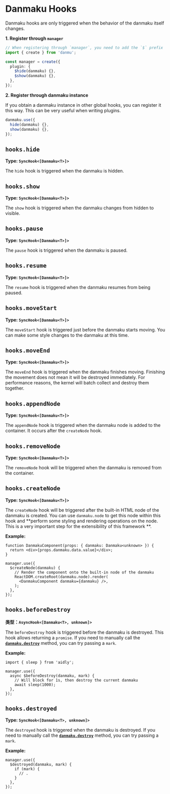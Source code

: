 # Danmaku Hooks

Danmaku hooks are only triggered when the behavior of the danmaku itself changes.

**1. Register through `manager`**

```ts
// When registering through `manager`, you need to add the `$` prefix
import { create } from 'danmu';

const manager = create({
  plugin: {
    $hide(danmaku) {},
    $show(danmaku) {},
  },
});
```

**2. Register through danmaku instance**

If you obtain a danmaku instance in other global hooks, you can register it this way. This can be very useful when writing plugins.

```ts
danmaku.use({
  hide(danmaku) {},
  show(danmaku) {},
});
```

## `hooks.hide`

**Type: `SyncHook<[Danmaku<T>]>`**

The `hide` hook is triggered when the danmaku is hidden.

## `hooks.show`

**Type: `SyncHook<[Danmaku<T>]>`**

The `show` hook is triggered when the danmaku changes from hidden to visible.

## `hooks.pause`

**Type: `SyncHook<[Danmaku<T>]>`**

The `pause` hook is triggered when the danmaku is paused.

## `hooks.resume`

**Type: `SyncHook<[Danmaku<T>]>`**

The `resume` hook is triggered when the danmaku resumes from being paused.

## `hooks.moveStart`

**Type: `SyncHook<[Danmaku<T>]>`**

The `moveStart` hook is triggered just before the danmaku starts moving. You can make some style changes to the danmaku at this time.

## `hooks.moveEnd`

**Type: `SyncHook<[Danmaku<T>]>`**

The `moveEnd` hook is triggered when the danmaku finishes moving. Finishing the movement does not mean it will be destroyed immediately. For performance reasons, the kernel will batch collect and destroy them together.

## `hooks.appendNode`

**Type: `SyncHook<[Danmaku<T>]>`**

The `appendNode` hook is triggered when the danmaku node is added to the container. It occurs after the `createNode` hook.

## `hooks.removeNode`

**Type: `SyncHook<[Danmaku<T>]>`**

The `removeNode` hook will be triggered when the danmaku is removed from the container.

## `hooks.createNode`

**Type: `SyncHook<[Danmaku<T>]>`**

The `createNode` hook will be triggered after the built-in HTML node of the danmaku is created. You can use `danmaku.node` to get this node within this hook and **perform some styling and rendering operations on the node. This is a very important step for the extensibility of this framework **.

**Example:**

```tsx {8-10}
function DanmakuComponent(props: { danmaku: Danmaku<unknown> }) {
  return <div>{props.danmaku.data.value}</div>;
}

manager.use({
  $createNode(danmaku) {
    // Render the component onto the built-in node of the danmaku
    ReactDOM.createRoot(danmaku.node).render(
      <DanmakuComponent danmaku={danmaku} />,
    );
  },
});
```

## `hooks.beforeDestroy`

**类型：`AsyncHook<[Danmaku<T>, unknown]>`**

The `beforeDestroy` hook is triggered before the danmaku is destroyed. This hook allows returning a `promise`. If you need to manually call the [**`danmaku.destroy`**](../reference/danmaku-api/#danmaku-destroy) method, you can try passing a `mark`.

**Example:**

```ts{6}
import { sleep } from 'aidly';

manager.use({
  async $beforeDestroy(danmaku, mark) {
    // Will block for 1s, then destroy the current danmaku
    await sleep(1000);
  },
});
```

## `hooks.destroyed`

**Type: `SyncHook<[Danmaku<T>, unknown]>`**

The `destroyed` hook is triggered when the danmaku is destroyed. If you need to manually call the [**`danmaku.destroy`**](../reference/danmaku-api/#danmaku-destroy) method, you can try passing a `mark`.

**Example:**

```ts{3}
manager.use({
  $destroyed(danmaku, mark) {
    if (mark) {
      // .
    }
  },
});
```
